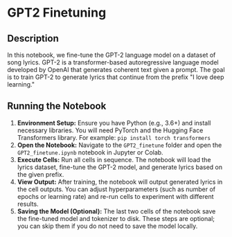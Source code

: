 # GPT2 Finetuning

## Description

In this notebook, we fine-tune the GPT-2 language model on a dataset of song lyrics. GPT-2 is a transformer-based autoregressive language model developed by OpenAI that generates coherent text given a prompt. The goal is to train GPT-2 to generate lyrics that continue from the prefix "I love deep learning."

## Running the Notebook

1. **Environment Setup:** Ensure you have Python (e.g., 3.6+) and install necessary libraries. You will need PyTorch and the Hugging Face Transformers library. For example: `pip install torch transformers`  
2. **Open the Notebook:** Navigate to the `GPT2_finetune` folder and open the `GPT2_finetune.ipynb` notebook in Jupyter or Colab.  
3. **Execute Cells:** Run all cells in sequence. The notebook will load the lyrics dataset, fine-tune the GPT-2 model, and generate lyrics based on the given prefix.  
4. **View Output:** After training, the notebook will output generated lyrics in the cell outputs. You can adjust hyperparameters (such as number of epochs or learning rate) and re-run cells to experiment with different results.  
5. **Saving the Model (Optional):** The last two cells of the notebook save the fine-tuned model and tokenizer to disk. These steps are optional; you can skip them if you do not need to save the model locally.  
